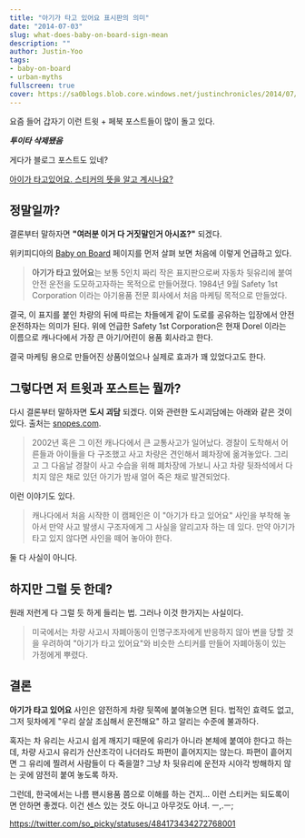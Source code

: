 ```yaml
---
title: "아기가 타고 있어요 표시판의 의미"
date: "2014-07-03"
slug: what-does-baby-on-board-sign-mean
description: ""
author: Justin-Yoo
tags:
- baby-on-board
- urban-myths
fullscreen: true
cover: https://sa0blogs.blob.core.windows.net/justinchronicles/2014/07/baby-on-board.jpg
---
```


요즘 들어 갑자기 이런 트윗 + 페북 포스트들이 많이 돌고 있다.

**_투이타 삭제됐음_**

게다가 블로그 포스트도 있네?

[아이가 타고있어요. 스티커의 뜻을 알고 계시나요?](http://blog.naver.com/mentoru/220047410090)

## 정말일까?

결론부터 말하자면 **"여러분 이거 다 거짓말인거 아시죠?"** 되겠다.

위키피디아의 [Baby on Board](http://en.wikipedia.org/wiki/Baby_on_board) 페이지를 먼저 살펴 보면 처음에 이렇게 언급하고 있다.

> **아기가 타고 있어요**는 보통 5인치 짜리 작은 표지판으로써 자동차 뒷유리에 붙여 안전 운전을 도모하고자하는 목적으로 만들어졌다. 1984년 9월 Safety 1st Corporation 이라는 아기용품 전문 회사에서 처음 마케팅 목적으로 만들었다.

결국, 이 표지를 붙인 차량의 뒤에 따르는 차들에게 같이 도로를 공유하는 입장에서 안전 운전하자는 의미가 된다. 위에 언급한 Safety 1st Corporation은 현재 Dorel 이라는 이름으로 캐나다에서 가장 큰 아기/어린이 용품 회사라고 한다.

결국 마케팅 용으로 만들어진 상품이었으나 실제로 효과가 꽤 있었다고도 한다.

## 그렇다면 저 트윗과 포스트는 뭘까?

다시 결론부터 말하자면 **도시 괴담** 되겠다. 이와 관련한 도시괴담에는 아래와 같은 것이 있다. 출처는 [snopes.com](http://www.snopes.com/horrors/parental/babysign.asp).

> 2002년 혹은 그 이전 캐나다에서 큰 교통사고가 일어났다. 경찰이 도착해서 어른들과 아이들을 다 구조했고 사고 차량은 견인해서 폐차장에 옮겨놓았다. 그리고 그 다음날 경찰이 사고 수습을 위해 폐차장에 가보니 사고 차량 뒷좌석에서 다치지 않은 채로 있던 아기가 밤새 얼어 죽은 채로 발견되었다.

이런 이야기도 있다.

> 캐나다에서 처음 시작한 이 캠페인은 이 "아기가 타고 있어요" 사인을 부착해 놓아서 만약 사고 발생시 구조자에게 그 사실을 알리고자 하는 데 있다. 만약 아기가 타고 있지 않다면 사인을 떼어 놓아야 한다.

둘 다 사실이 아니다.

## 하지만 그럴 듯 한데?

원래 저런게 다 그럴 듯 하게 들리는 법. 그러나 이것 한가지는 사실이다.

> 미국에서는 차량 사고시 자폐아동이 인명구조자에게 반응하지 않아 변을 당할 것을 우려하여 "아기가 타고 있어요"와 비슷한 스티커를 만들어 자폐아동이 있는 가정에게 뿌렸다.

## 결론

**아기가 타고 있어요** 사인은 얌전하게 차량 뒷쪽에 붙여놓으면 된다. 법적인 효력도 없고, 그저 뒷차에게 "우리 살살 조심해서 운전해요" 하고 알리는 수준에 불과하다.

혹자는 차 유리는 사고시 쉽게 깨지기 때문에 유리가 아니라 본체에 붙여야 한다고 하는데, 차량 사고시 유리가 산산조각이 나더라도 파편이 흩어지지는 않는다. 파편이 흩어지면 그 유리에 찔려서 사람들이 다 죽을껄? 그냥 차 뒷유리에 운전자 시야각 방해하지 않는 곳에 얌전히 붙여 놓도록 하자.

그런데, 한국에서는 나름 팬시용품 쯤으로 이해를 하는 건지... 이런 스티커는 되도록이면 안하면 좋겠다. 이건 센스 있는 것도 아니고 아무것도 아녀. ㅡ,.ㅡ;

https://twitter.com/so_picky/statuses/484173434272768001
